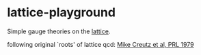 # lattice-playground

Simple gauge theories on the [lattice](https://xkcd.com/505/).

following original `roots' of lattice qcd: [Mike Creutz et al, PRL 1979](http://thy.phy.bnl.gov/~creutz/mypubs/pub031.pdf)
